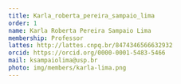 ```yaml
---
title: Karla_roberta_pereira_sampaio_lima
order: 1
name: Karla Roberta Pereira Sampaio Lima
membership: Professor
lattes: http://lattes.cnpq.br/8474346566632932
orcid: https://orcid.org/0000-0001-5483-5466
mail: ksampaiolima@usp.br
photo: img/members/karla-lima.png
---
```

